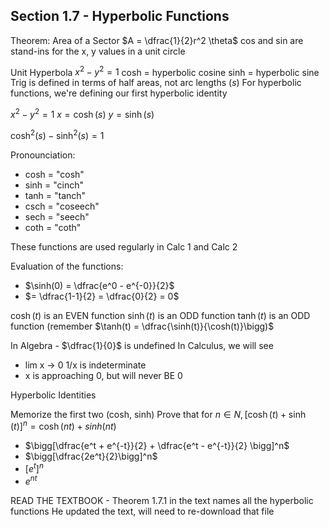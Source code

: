 ## Section 1.7 - Hyperbolic Functions

Theorem: Area of a Sector
$A = \dfrac{1}{2}r^2 \theta$
cos and sin are stand-ins for the x, y values in a unit circle

Unit Hyperbola
$x^2 - y^2 = 1$
cosh = hyperbolic cosine
sinh = hyperbolic sine
Trig is defined in terms of half areas, not arc lengths (_s_)
For hyperbolic functions, we're defining our first hyperbolic identity

$x^2 - y^2 = 1$
$x = \cosh(s)$
$y=\sinh(s)$

$\cosh^2(s) - \sinh^2(s) = 1$

Pronounciation:
- cosh = "cosh"
- sinh = "cinch"
- tanh = "tanch"
- csch = "coseech"
- sech = "seech"
- coth = "coth"

These functions are used regularly in Calc 1 and Calc 2

Evaluation of the functions:
- $\sinh(0) = \dfrac{e^0 - e^{-0}}{2}$
- $= \dfrac{1-1}{2} = \dfrac{0}{2} = 0$

$\cosh(t)$ is an EVEN function
$\sinh(t)$ is an ODD function
$\tanh(t)$ is an ODD function $\bigg($remember $\tanh(t) = \dfrac{\sinh(t)}{\cosh(t)}\bigg)$

In Algebra - $\dfrac{1}{0}$ is undefined
In Calculus, we will see
- lim x -> 0 1/x is indeterminate
- x is approaching 0, but will never BE 0

Hyperbolic Identities

Memorize the first two (cosh, sinh)
Prove that for $n \in N, [\cosh(t) + \sinh(t)]^n = \cosh(nt) + sinh(nt)$
- $\bigg[\dfrac{e^t + e^{-t}}{2} + \dfrac{e^t - e^{-t}}{2} \bigg]^n$
- $\bigg[\dfrac{2e^t}{2}\bigg]^n$
- $[e^t]^n$ 
- $e^{nt}$


READ THE TEXTBOOK - Theorem 1.7.1 in the text names all the hyperbolic functions
He updated the text, will need to re-download that file